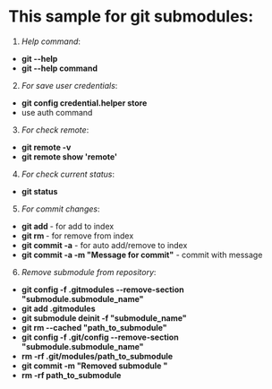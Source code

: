 # This sample for git submodules:

1) <i>Help command</i>:
- <b>git --help</b>
- <b>git --help command</b>

2) <i>For save user credentials</i>:
- <b>git config credential.helper store</b>
- use auth command

3) <i>For check remote</i>:
- <b>git remote -v</b>
- <b>git remote show 'remote'</b>

4) <i>For check current status</i>:
- <b>git status</b>

5) <i>For commit changes</i>:
- <b>git add <file></b> - for add to index
- <b>git rm <file></b> - for remove from index
- <b>git commit -a</b> - for auto add/remove to index
- <b>git commit -a -m "Message for commit"</b> - commit with message

6) <i>Remove submodule from repository</i>:
- <b>git config -f .gitmodules --remove-section "submodule.submodule_name"</b>
- <b>git add .gitmodules</b>
- <b>git submodule deinit -f "submodule_name"</b>
- <b>git rm --cached "path_to_submodule"</b>
- <b>git config -f .git/config --remove-section "submodule.submodule_name"</b>
- <b>rm -rf .git/modules/path_to_submodule</b>
- <b>git commit -m "Removed submodule <name>"</b>
- <b>rm -rf path_to_submodule</b>